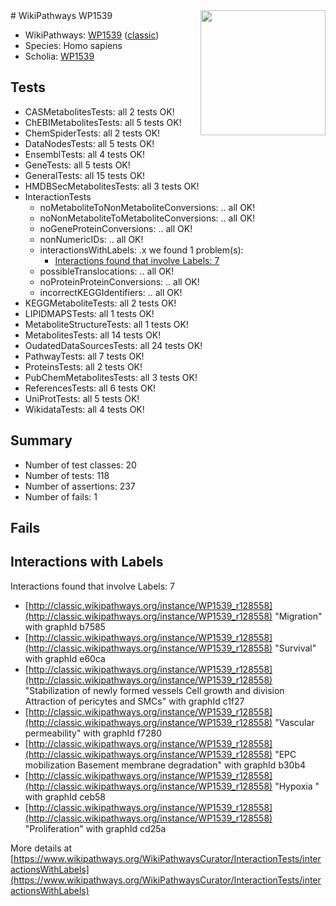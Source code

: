 <img style="float: right; width: 200px" src="https://upload.wikimedia.org/wikipedia/commons/thumb/8/83/Wplogo_with_text_500.png/640px-Wplogo_with_text_500.png" />
# WikiPathways WP1539

* WikiPathways: [WP1539](https://wikipathways.org/pathways/WP1539) ([classic](https://classic.wikipathways.org/instance/WP1539))
* Species: Homo sapiens
* Scholia: [WP1539](https://scholia.toolforge.org/wikipathways/WP1539)
## Tests
* CASMetabolitesTests: all 2 tests OK!
* ChEBIMetabolitesTests: all 5 tests OK!
* ChemSpiderTests: all 2 tests OK!
* DataNodesTests: all 5 tests OK!
* EnsemblTests: all 4 tests OK!
* GeneTests: all 5 tests OK!
* GeneralTests: all 15 tests OK!
* HMDBSecMetabolitesTests: all 3 tests OK!
* InteractionTests
    * noMetaboliteToNonMetaboliteConversions: .. all OK!
    * noNonMetaboliteToMetaboliteConversions: .. all OK!
    * noGeneProteinConversions: .. all OK!
    * nonNumericIDs: .. all OK!
    * interactionsWithLabels: .x we found 1 problem(s):
        * [Interactions found that involve Labels: 7](#630d267e)
    * possibleTranslocations: .. all OK!
    * noProteinProteinConversions: .. all OK!
    * incorrectKEGGIdentifiers: .. all OK!
* KEGGMetaboliteTests: all 2 tests OK!
* LIPIDMAPSTests: all 1 tests OK!
* MetaboliteStructureTests: all 1 tests OK!
* MetabolitesTests: all 14 tests OK!
* OudatedDataSourcesTests: all 24 tests OK!
* PathwayTests: all 7 tests OK!
* ProteinsTests: all 2 tests OK!
* PubChemMetabolitesTests: all 3 tests OK!
* ReferencesTests: all 6 tests OK!
* UniProtTests: all 5 tests OK!
* WikidataTests: all 4 tests OK!


## Summary

* Number of test classes: 20
* Number of tests: 118
* Number of assertions: 237
* Number of fails: 1

## Fails

<a name="630d267e" />

## Interactions with Labels

Interactions found that involve Labels: 7

* [http://classic.wikipathways.org/instance/WP1539_r128558](http://classic.wikipathways.org/instance/WP1539_r128558) "Migration" with graphId b7585
* [http://classic.wikipathways.org/instance/WP1539_r128558](http://classic.wikipathways.org/instance/WP1539_r128558) "Survival" with graphId e60ca
* [http://classic.wikipathways.org/instance/WP1539_r128558](http://classic.wikipathways.org/instance/WP1539_r128558) "Stabilization of newly formed
vessels
Cell growth and division
Attraction of pericytes and SMCs" with graphId c1f27
* [http://classic.wikipathways.org/instance/WP1539_r128558](http://classic.wikipathways.org/instance/WP1539_r128558) "Vascular
permeability" with graphId f7280
* [http://classic.wikipathways.org/instance/WP1539_r128558](http://classic.wikipathways.org/instance/WP1539_r128558) "EPC mobilization
Basement membrane
degradation" with graphId b30b4
* [http://classic.wikipathways.org/instance/WP1539_r128558](http://classic.wikipathways.org/instance/WP1539_r128558) "Hypoxia " with graphId ceb58
* [http://classic.wikipathways.org/instance/WP1539_r128558](http://classic.wikipathways.org/instance/WP1539_r128558) "Proliferation" with graphId cd25a


More details at [https://www.wikipathways.org/WikiPathwaysCurator/InteractionTests/interactionsWithLabels](https://www.wikipathways.org/WikiPathwaysCurator/InteractionTests/interactionsWithLabels)

